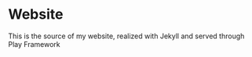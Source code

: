 Website
=======
This is the source of my website, realized with Jekyll and served through Play Framework